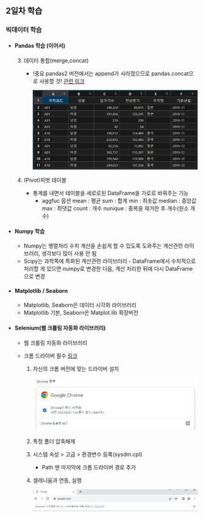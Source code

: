 ## 2일차 학습
### 빅데이터 학습

- #### Pandas 학습 (이어서)

    3. 데이터 통합(merge,concat)
        - !중요 pandas2 버전에서는 append가 사라졌으므로 pandas.concat으로 사용할 것! [관련 링크](https://pandas.pydata.org/docs/whatsnew/v2.0.0.html)

            ![concat 결과](https://raw.githubusercontent.com/KangJeongTaek/bigdata-analysis-2024/main/images/ba002.png)

    4. (Pivot)피벗 테이블
        - 통계를 내면서 테이블을 세로로된 DataFrame을 가로로 바꿔주는 기능
            - aggfuc 옵션
                mean : 평균
                sum : 합계
                min : 최솟값
                median : 중앙값
                max : 최댓값
                count : 개수
                nunique : 중복을 제거한 후 개수(원소 개수)

- #### Numpy 학습
    - Numpy는 행렬처리 수치 계산을 손쉽게 할 수 있도록 도와주는 계산관련 라이브러리, 생각보다 많이 사용 안 됨
    - Scipy는 과학쪽에 특화된 계산관련 라이브러리
            - DataFrame에서 수치적으로 처리할 게 있으면 numpy로 변경한 다음, 계산 처리한 뒤에 다시 DataFrame으로 변경

- #### Matplotlib / Seaborn
    - Matplotlib, Seaborn은 데이터 시각화 라이브러리
    - Matplotlib 기본, Seaborn은 Matplot.lib 확장버전

- #### Selenium(웹 크롤링 자동화 라이브러리)
    - 웹 크롤링 자동화 라이브러리
    - 크롬 드라이버 필수 [링크](https://googlechromelabs.github.io/chrome-for-testing/#stable)

        1. 자신의 크롬 버전에 맞는 드라이버 설치
            
            ![크롬 버전](https://raw.githubusercontent.com/KangJeongTaek/bigdata-analysis-2024/main/images/ba003.png)

        2. 특정 폴더 압축해제

        3. 시스템 속성 > 고급 > 환경변수 등록(sysdm.cpl)
            - Path 맨 마지막에 크롬 드라이버 경로 추가

        4. 셀레니움과 연동, 실행

            ![셀레니움연동](https://raw.githubusercontent.com/KangJeongTaek/bigdata-analysis-2024/main/images/ba004.png)

